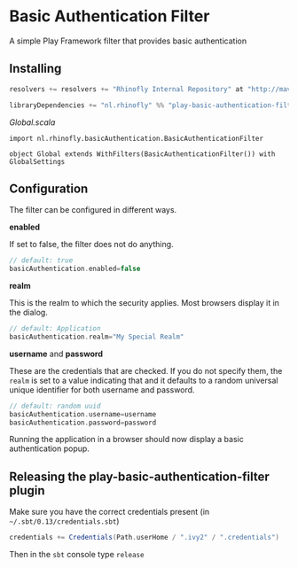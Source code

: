 # Basic Authentication Filter

A simple Play Framework filter that provides basic authentication 

## Installing

```scala
resolvers += resolvers += "Rhinofly Internal Repository" at "http://maven-repository.rhinofly.net:8081/artifactory/libs-release-local"

libraryDependencies += "nl.rhinofly" %% "play-basic-authentication-filter" % "0.3"
```

*Global.scala*
```
import nl.rhinofly.basicAuthentication.BasicAuthenticationFilter

object Global extends WithFilters(BasicAuthenticationFilter()) with GlobalSettings
```

## Configuration

The filter can be configured in different ways.

**enabled**

If set to false, the filter does not do anything.

```scala
// default: true
basicAuthentication.enabled=false
```

**realm**

This is the realm to which the security applies. Most browsers display it 
in the dialog.

```scala
// default: Application
basicAuthentication.realm="My Special Realm"
```

**username** and **password**

These are the credentials that are checked. If you do not specify them, the `realm`
is set to a value indicating that and it defaults to a random universal unique
identifier for both username and password.

```scala
// default: random uuid
basicAuthentication.username=username
basicAuthentication.password=password
```
Running the application in a browser should now display a basic authentication popup.

## Releasing the play-basic-authentication-filter plugin

Make sure you have the correct credentials present (in `~/.sbt/0.13/credentials.sbt`)

```scala
credentials += Credentials(Path.userHome / ".ivy2" / ".credentials") 
```

Then in the `sbt` console type `release`

